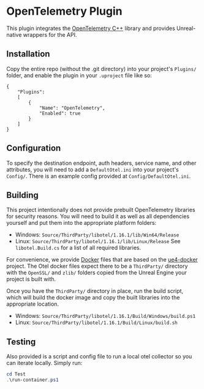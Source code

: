 # OpenTelemetry Plugin

This plugin integrates the [OpenTelemetry C++](https://github.com/open-telemetry/opentelemetry-cpp) library and provides Unreal-native wrappers for the API.

## Installation

Copy the entire repo (without the .git directory) into your project's `Plugins/` folder, and enable the plugin in your `.uproject`
file like so:

```
{
	"Plugins":
	[
		{
			"Name": "OpenTelemetry",
			"Enabled": true
		}
	]
}
```

## Configuration

To specify the destination endpoint, auth headers, service name, and other attributes, you will need to add a `DefaultOtel.ini` into
your project's `Config/`. There is an example config provided at `Config/DefaultOtel.ini`.

## Building

This project intentionally does not provide prebuilt OpenTelemetry libraries for security reasons. You will need to build it as well as all dependencies
yourself and put them into the appropriate platform folders:
- Windows: `Source/ThirdParty/libotel/1.16.1/lib/Win64/Release`
- Linux: `Source/ThirdParty/libotel/1.16.1/lib/Linux/Release`
See `libotel.Build.cs` for a list of all required libraries.

For convenience, we provide [Docker](https://www.docker.com/) files that are based on the [ue4-docker](https://github.com/adamrehn/ue4-docker) project. The Otel docker files expect there to be a `ThirdParty/` directory with the `OpenSSL/` and `zlib/` folders copied from the Unreal Engine your project is built with.

Once you have the `ThirdParty/` directory in place, run the build script, which will build the docker image and copy the built libraries into the appropriate location.
- Windows: `Source/ThirdParty/libotel/1.16.1/Build/Windows/build.ps1`
- Linux: `Source/ThirdParty/libotel/1.16.1/Build/Linux/build.sh`

## Testing

Also provided is a script and config file to run a local otel collector so you can iterate locally. Simply run:
```powershell
cd Test
.\run-container.ps1
```
